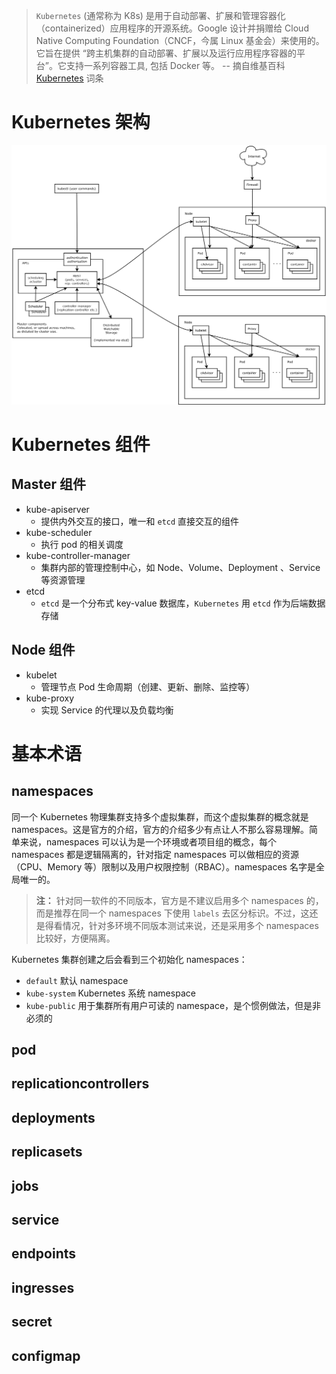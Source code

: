 > `Kubernetes` (通常称为 K8s) 是用于自动部署、扩展和管理容器化（containerized）应用程序的开源系统。Google 设计并捐赠给 Cloud Native Computing Foundation（CNCF，今属 Linux 基金会）来使用的。它旨在提供 “跨主机集群的自动部署、扩展以及运行应用程序容器的平台”。它支持一系列容器工具, 包括 Docker 等。 -- 摘自维基百科 [Kubernetes](https://zh.wikipedia.org/wiki/Kubernetes) 词条

# Kubernetes 架构

![kubernetes-architecuture](images/architecture.png)

# Kubernetes 组件

## Master 组件

- kube-apiserver
    - 提供内外交互的接口，唯一和 `etcd` 直接交互的组件
- kube-scheduler
    - 执行 pod 的相关调度
- kube-controller-manager
    - 集群内部的管理控制中心，如 Node、Volume、Deployment 、Service 等资源管理
- etcd
    - `etcd` 是一个分布式 key-value 数据库，`Kubernetes` 用 `etcd` 作为后端数据存储

## Node 组件

- kubelet
    - 管理节点 Pod 生命周期（创建、更新、删除、监控等）
- kube-proxy
    - 实现 Service 的代理以及负载均衡

# 基本术语

## namespaces

同一个 Kubernetes 物理集群支持多个虚拟集群，而这个虚拟集群的概念就是 namespaces。这是官方的介绍，官方的介绍多少有点让人不那么容易理解。简单来说，namespaces 可以认为是一个环境或者项目组的概念，每个 namespaces 都是逻辑隔离的，针对指定 namespaces 可以做相应的资源（CPU、Memory 等）限制以及用户权限控制（RBAC）。namespaces 名字是全局唯一的。

> __注：__ 针对同一软件的不同版本，官方是不建议启用多个 namespaces 的，而是推荐在同一个 namespaces 下使用 `labels` 去区分标识。不过，这还是得看情况，针对多环境不同版本测试来说，还是采用多个 namespaces 比较好，方便隔离。

Kubernetes 集群创建之后会看到三个初始化 namespaces：

- `default` 默认 namespace
- `kube-system` Kubernetes 系统 namespace
- `kube-public` 用于集群所有用户可读的 namespace，是个惯例做法，但是非必须的

## pod

## replicationcontrollers

## deployments

## replicasets

## jobs

## service

## endpoints

## ingresses

## secret

## configmap
